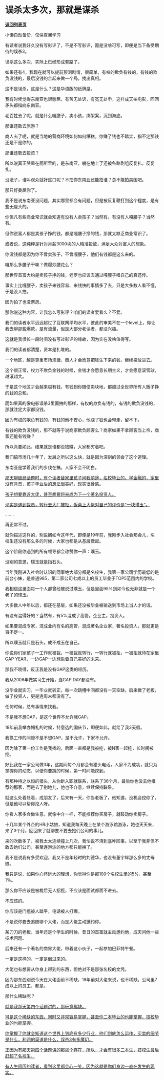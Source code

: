 # 误杀太多次，那就是谋杀

[**返回列表页**](/gzh/记忆承载)

小懒自动备份，仅供查阅学习

有读者说我好久没有写影评了，不是不写影评，而是没啥可写，即便是当下备受期待的误杀3。

误杀这么多次，实际上已经形成套路了。  

如果还有4，我现在就可以提前预测剧情，很简单，有权的欺负有钱的，有钱的欺负没钱的，最后没钱的合起来做一个局，找出真相。  

这不是误杀，这是什么？这是华语版的纸牌屋。

我有时候觉得东南亚也很憋屈，有苦无处诉，有冤无处申，这样成天拍电影，回回矛头都指向东南亚。  

老百姓去了呢，就是什么嘎腰子，卖小孩，绑架案，沉到海底。  

那谁还敢去旅游？  

商人去了呢，就是当地的营商环境如何如何糟糕，你赚了钱也不踏实，指不定那钱还是不是你的。  

那谁还敢去投资？  

所以说真正哭晕在厕所里的，是东南亚，躺在地上了还被各路剧组反复扎，反复扎。  

没法子，谁叫观众就好这口呢？不拍你东南亚还能拍谁？总不能拍美国吧。

那只好委屈你了。  

我不是说东南亚没问题，其实哪里都会有问题，但是被反复鞭打到这个程度，是有些无厘头的。  

你但凡有些商业常识就会知道有没有人卖孩子？当然有。有没有人嘎腰子？当然有。  

但你说富人都是卖孩子挣的钱，都是嘎腰子挣的钱，那就太缺乏商业常识了。  

或者说，这纯粹是针对月薪3000块的人精准投放，满足大众对富人的想象。

你没钱都是因为你不曾卖孩子，不曾嘎腰子，他们有钱都是这么来的。  

嘎那么多腰子干嘛？做爆炒腰花么？

那世界首富大约是卖孩子挣的钱，老罗也应该去通过嘎腰子唱自己的真还传。

事实上比嘎腰子，卖孩子来钱容易、来钱快的事情多了去，只是大多数人看不懂，于是没人拍。

因为拍了也没票房。  

那你说这种内容，让我怎么写影评？咱们的读者爱看么？不爱。  

我们的读者水平远远超过了互联网平均水平，彼此的审美不在一个level上，你让我去聊那些爆款，是有流量，但是大部分老读者，都没兴趣。  

这就是我很长一段时间没有写过影评的缘故，因为实在没啥值得写。  

我们的读者都清楚，资本是扎堆的。  

一个地区，越是尊重市场规律，商人才会愿意把钱生下来的钱，继续投放进去。  

这个很正常，权力不欺负金钱的时候，金钱才会愿意长期主义，才会愿意滚雪球，越滚越大。  

于是这个地区才会越来越有钱，有钱到你随便卖块地，都超过全世界所有人贩子挣的钱的总和。

而如果真的像电影误杀3里面拍的那样，有权的欺负有钱的，有钱的欺负没钱的，那就注定大家都没钱。  

因为有权的欺负有钱的，有钱的他不安心，他赚了钱也会带走，留不下。  

有钱的欺负没钱的，那不就等于说商家欺负顾客么？商家如果不拿顾客当上帝，商家还能有钱赚？  

所以真要如此，结果就是谁都没钱赚，大家都穷着吧。

我们搞市场几十年了，发展之所以这么快，就是因为深刻的领会了这个道理。  

东南亚是学着我们的步伐在搞，人家不会不明白。

[那天聊破局话题时，有个读者替家里孩子问我前途，名校毕业的，学金融的，家里没有背景，孩子毕业后的想法很美好，现实很骨感。](https://mp.weixin.qq.com/s?__biz=Mzg4MTg2MzU3Mg==&mid=2247484483&idx=1&sn=69cfdd15ad400c0123eff3dfb31f98cf&scene=21#wechat_redirect)

[孩子想要靠近大佬，甚至想要将来成为下一个著名投资人。](https://mp.weixin.qq.com/s?__biz=Mzg4MTg2MzU3Mg==&mid=2247484483&idx=1&sn=69cfdd15ad400c0123eff3dfb31f98cf&scene=21#wechat_redirect)

[现实是遇到裁员，转行去大厂被拒，饭桌上大佬对自己的评价是“一块璞玉”。](https://mp.weixin.qq.com/s?__biz=Mzg4MTg2MzU3Mg==&mid=2247484483&idx=1&sn=69cfdd15ad400c0123eff3dfb31f98cf&scene=21#wechat_redirect)  

.......  

再正常不过。

就你描述这样的，别说搁如今这年代，即便是19年前，我刚步入社会那会儿，名校生还没有那么多的时候，大家也都是从基层做起。  

这个阶段你遇到的所有领导都会称赞你一声：璞玉。

没别的意思，璞玉就是指石头。  

当年我刚进入社会时认识的同事绝大部分都是名校生，我第一家公司学历最低的是前台小妹，是普通985，第二家公司七成以上的员工毕业于TOP5范围内的学校。  

我相信这里面每一个人都曾经被说过璞玉，但是里面95%到如今也无非就是一个老了的璞玉。

大多数人中年以后，都还在基层，如果还没被毕业被输送到市场上当人才的话。  

有没有混得好的？当然有，有5%混成了高管，企业主，投资人。  

如果要混成专家，混成业内有名的高管，混成著名企业家，著名投资人，那就更是百不足一。  

所以璞玉就只是石头，成不成玉在自己。  

你说你们家孩子一工作就被裁，一被裁就转行，一转行就被拒，一被拒就待在家里GAP YEAR，一边GAP一边想象着自己美好的未来。

那我不晓得，反正我是没有GAP这类的经历。

我从2006年做实习生开始，连GAP DAY都没有。  

没毕业就实习，一毕业就转正，每一次跳槽中间都没有一天空缺，后来做了老板，做了投资人，更是连周末都没有了。

任何时候，总有事情来找我。

不是我不想GAP，是这个世界不允许我GAP。  

18年前我举办婚礼的时候，特意选的国庆节，即便如此，就给了我3天假。  

我换工作的间隙不是不想GAP，是不允许，下家不允许。  

因为除了第一份工作是我找的，后面一直都是我被挖，被N家一起挖，长时间被挖。

好比我在一家公司做3年，这期间每个月都会有猎头电话，人家不为成功，就只为掌握你的动态，以便你要跳的时候，第一时间能挖到。  

有那种持之以恒的猎头，从你新入职就联系，联系了36个月，最后你也没去他推荐的那家，而是去了别地儿，他也不介意，继续保持联系。  

就这么处着处着，成朋友了，后来有一天，你当老板了，他知道，没机会挖你了，但是他可以帮你挖人呀。  

你看人家多会做生意。就像中介一样，不能推荐你买房子，就鼓动你卖房子。

十几年某个外企的HR小姑娘，知道我每天晚上在某个游泳馆游泳，她也天天来，来了3个月，回回来了就聊要不要去她们公司的事儿。

来的次数多了，被我太太连续撞上几次，我怕说不清到底咋回事。以至于我非但不敢去她们公司，甚至连游泳的地方都只能换了。

我不是说我有多受欢迎，我又不是年轻时的刘德华，也没有董宇辉那么多的丈母娘。

我只是说，如果你心怀远大的理想，你觉得你是那100个名校生里的5%，甚至1%。  

那么你不应该是被裁后无人招揽，不应该是面试都面不进去。  

不应该的。

你应该是门槛被人踏平，电话被人打爆。  

不是说你要去追随哪个大佬，而是大佬主动邀约你。  

某刀刀的老板，当年还是个学生的时候，昔日的首富就主动邀约他，成天问他一些技术问题。

后来还有一个著名的商界大佬，带着这小伙子，一起参加巴菲特午餐。  

一定是这样的，一定是倒过来的。  

大佬也有想要从你身上得到的东西，但绝对不是那张名校的文凭。  

因为那东西别说今天在大佬面前不稀缺，19年前对大佬来说，也不稀缺，公司里7成以上的员工，都是。  

那什么稀缺呢？  

[就是我那天第四个话题讲的，那玩意稀缺。](https://mp.weixin.qq.com/s?__biz=Mzg4MTg2MzU3Mg==&mid=2247484483&idx=1&sn=69cfdd15ad400c0123eff3dfb31f98cf&scene=21#wechat_redirect)

[可是这个稀缺的东西，同时又非常容易掌握，甚至你二本毕业的也能掌握，技校毕业的也能掌握。](https://mp.weixin.qq.com/s?__biz=Mzg4MTg2MzU3Mg==&mid=2247484483&idx=1&sn=69cfdd15ad400c0123eff3dfb31f98cf&scene=21#wechat_redirect)

[你掌握了你就会知道这个世界上到底有多少行业，他们到底怎么运作，买卖的细节是什么，利润的渠道是什么，误杀3有多魔幻。](https://mp.weixin.qq.com/s?__biz=Mzg4MTg2MzU3Mg==&mid=2247484483&idx=1&sn=69cfdd15ad400c0123eff3dfb31f98cf&scene=21#wechat_redirect)

[正因为有那天第四个话题讲的那些个存在，所以，才会有很多二本生，技校生最后赶超了名校生。](https://mp.weixin.qq.com/s?__biz=Mzg4MTg2MzU3Mg==&mid=2247484483&idx=1&sn=69cfdd15ad400c0123eff3dfb31f98cf&scene=21#wechat_redirect)  

[有人生阅历的读者，看到这里都会心一笑，因为这就是你们身边一直在发生的现实。](https://mp.weixin.qq.com/s?__biz=Mzg4MTg2MzU3Mg==&mid=2247484483&idx=1&sn=69cfdd15ad400c0123eff3dfb31f98cf&scene=21#wechat_redirect)

